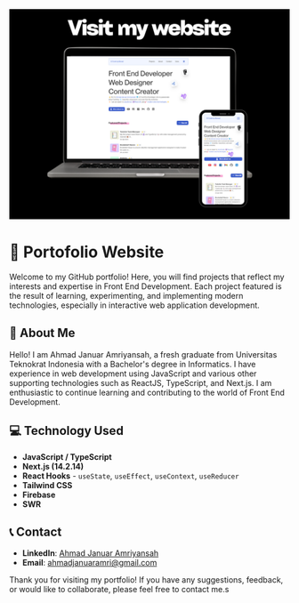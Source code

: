 <img src="public/img/portofolio.png"/>

# 🎨 Portofolio Website

<p>Welcome to my GitHub portfolio! Here, you will find projects that reflect my interests and expertise in Front End Development. Each project featured is the result of learning, experimenting, and implementing modern technologies, especially in interactive web application development.</p>

## 🚀 About Me

<p>Hello! I am Ahmad Januar Amriyansah, a fresh graduate from Universitas Teknokrat Indonesia with a Bachelor's degree in Informatics. I have experience in web development using JavaScript and various other supporting technologies such as ReactJS, TypeScript, and Next.js. I am enthusiastic to continue learning and contributing to the world of Front End Development.</p>

## 💻 Technology Used

- **JavaScript / TypeScript**
- **Next.js (14.2.14)**
- **React Hooks** - `useState`, `useEffect`, `useContext`, `useReducer`
- **Tailwind CSS**
- **Firebase**
- **SWR**

## 📞 Contact

- **LinkedIn**: [Ahmad Januar Amriyansah](https://linkedin.com/in/ahmad-januar)
- **Email**: ahmadjanuaramri@gmail.com

Thank you for visiting my portfolio! If you have any suggestions, feedback, or would like to collaborate, please feel free to contact me.s
